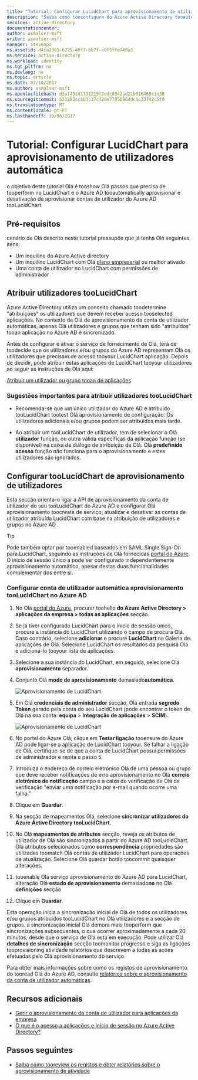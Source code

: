 ```yaml
---
title: "Tutorial: Configurar LucidChart para aprovisionamento de utilizadores automática no Azure Active Directory | Microsoft Docs"
description: "Saiba como tooconfigure do Azure Active Directory tooautomatically aprovisionar e aprovisionar desativação do utilizador contas tooLucidChart."
services: active-directory
documentationcenter: 
author: asmalser-msft
writer: asmalser-msft
manager: stevenpo
ms.assetid: d4ca2365-6729-48f7-bb7f-c0f5ffe740a3
ms.service: active-directory
ms.workload: identity
ms.tgt_pltfrm: na
ms.devlang: na
ms.topic: article
ms.date: 07/14/2017
ms.author: asmalser-msft
ms.openlocfilehash: d3af45141731215f2edc8942ad21b016468c1e38
ms.sourcegitcommit: 523283cc1b3c37c428e77850964dc1c33742c5f0
ms.translationtype: MT
ms.contentlocale: pt-PT
ms.lasthandoff: 10/06/2017
---
```

# <a name="tutorial-configuring-lucidchart-for-automatic-user-provisioning"></a>Tutorial: Configurar LucidChart para aprovisionamento de utilizadores automática


o objetivo deste tutorial Olá é tooshow Olá passos que precisa de tooperform no LucidChart e o Azure AD tooautomatically aprovisionar e desativação de aprovisionar contas de utilizador do Azure AD tooLucidChart. 

## <a name="prerequisites"></a>Pré-requisitos

cenário de Olá descrito neste tutorial pressupõe que já tenha Olá seguintes itens:

*   Um inquilino do Azure Active directory
*   Um inquilino LucidChart com Olá [plano empresarial](https://www.lucidchart.com/user/117598685#/subscriptionLevel) ou melhor ativado 
*   Uma conta de utilizador no LucidChart com permissões de administrador 

## <a name="assigning-users-toolucidchart"></a>Atribuir utilizadores tooLucidChart

Azure Active Directory utiliza um conceito chamado toodetermine "atribuições" os utilizadores que devem receber acesso tooselected aplicações. No contexto de Olá de aprovisionamento da conta de utilizador automáticas, apenas Olá utilizadores e grupos que tenham sido "atribuídos" tooan aplicação no Azure AD é sincronizado. 

Antes de configurar e ativar o serviço de fornecimento de Olá, terá de toodecide que os utilizadores e/ou grupos do Azure AD representam Olá os utilizadores que precisam de acesso tooyour LucidChart aplicação. Depois de decidir, pode atribuir estas aplicações de LucidChart tooyour utilizadores ao seguir as instruções de Olá aqui:

[Atribuir um utilizador ou grupo tooan de aplicações](active-directory-coreapps-assign-user-azure-portal.md)

### <a name="important-tips-for-assigning-users-toolucidchart"></a>Sugestões importantes para atribuir utilizadores tooLucidChart

*   Recomenda-se que um único utilizador do Azure AD é atribuído tooLucidChart tootest Olá aprovisionamento de configuração. Os utilizadores adicionais e/ou grupos podem ser atribuídos mais tarde.

*   Ao atribuir um tooLucidChart de utilizador, tem de selecionar o Olá **utilizador** função, ou outra válida específicas da aplicação função (se disponível) na caixa de diálogo de atribuição de Olá. Olá **predefinido acesso** função não funciona para o aprovisionamento e estes utilizadores são ignorados.


## <a name="configuring-user-provisioning-toolucidchart"></a>Configurar tooLucidChart de aprovisionamento de utilizadores 

Esta secção orienta-o ligar a API de aprovisionamento da conta de utilizador do seu tooLucidChart do Azure AD e configurar Olá aprovisionamento toocreate de serviço, atualizar e desativar as contas de utilizador atribuída LucidChart com base na atribuição de utilizadores e grupos no Azure AD .

> [!TIP]
> Pode também optar por tooenabled baseados em SAML Single Sign-On para LucidChart, seguindo as instruções de Olá fornecidas [portal do Azure](https://portal.azure.com). O início de sessão único a pode ser configurado independentemente aprovisionamento automático, apesar destas duas funcionalidades complementar dos entre si.


### <a name="configure-automatic-user-account-provisioning-toolucidchart-in-azure-ad"></a>Configurar conta de utilizador automática aprovisionamento tooLucidChart no Azure AD


1. No Olá [portal do Azure](https://portal.azure.com), procurar toohello **do Azure Active Directory > aplicações da empresa > todas as aplicações** secção.

2. Se já tiver configurado LucidChart para o início de sessão único, procure a instância do LucidChart utilizando o campo de procura Olá. Caso contrário, selecione **adicionar** e procure **LucidChart** na Galeria de aplicações de Olá. Selecione LucidChart os resultados da pesquisa Olá e adicioná-lo tooyour lista de aplicações.

3. Selecione a sua instância do LucidChart, em seguida, selecione Olá **aprovisionamento** separador.

4. Conjunto Olá **modo de aprovisionamento** demasiado**automática**.

    ![Aprovisionamento de LucidChart](./media/active-directory-saas-lucidchart-provisioning-tutorial/LucidChart1.png)

5. Em Olá **credenciais de administrador** secção, Olá entrada **segredo Token** gerado pela conta do seu LucidChart (pode encontrar o token de Olá na sua conta: **equipa**  >  **Integração de aplicações** > **SCIM**). 

    ![Aprovisionamento de LucidChart](./media/active-directory-saas-lucidchart-provisioning-tutorial/LucidChart2.png)

6. No portal do Azure Olá, clique em **Testar ligação** tooensure do Azure AD pode ligar-se a aplicação de LucidChart tooyour. Se falhar a ligação de Olá, certifique-se de que a conta de LucidChart possui permissões de administrador e repita o passo 5.

7. Introduza o endereço de correio eletrónico Olá de uma pessoa ou grupo que deve receber notificações de erro aprovisionamento no Olá **correio eletrónico de notificação** campo e a caixa de verificação de Olá de verificação "enviar uma notificação por e-mail quando ocorre uma falha."

8. Clique em **Guardar**. 

9. Na secção de mapeamentos Olá, selecione **sincronizar utilizadores do Azure Active Directory tooLucidChart**.

10. No Olá **mapeamentos de atributos** secção, reveja os atributos de utilizador de Olá são sincronizados a partir do Azure AD tooLucidChart. Olá atributos selecionados como **correspondência** propriedades são utilizadas toomatch Olá contas de utilizador LucidChart para operações de atualização. Selecione Olá guardar botão toocommit quaisquer alterações.

11. tooenable Olá serviço aprovisionamento do Azure AD para LucidChart, alteração Olá **estado de aprovisionamento** demasiado**no** no Olá **definições** secção

12. Clique em **Guardar**. 

Esta operação inicia a sincronização inicial de Olá de todos os utilizadores e/ou grupos atribuídos tooLucidChart no Olá utilizadores e a secção de grupos. a sincronização inicial Olá demora mais tooperform que sincronizações subsequentes, o que ocorrer aproximadamente a cada 20 minutos, desde que o serviço de Olá está em execução. Pode utilizar Olá **detalhes de sincronização** secção toomonitor progresso e siga as ligações tooprovisioning atividade relatórios que descrevem a todas as ações efetuadas pelo Olá aprovisionamento do serviço.

Para obter mais informações sobre como os registos de aprovisionamento do tooread Olá do Azure AD, consulte [relatórios sobre o aprovisionamento da conta de utilizador automáticas](https://docs.microsoft.com/en-us/azure/active-directory/active-directory-saas-provisioning-reporting).


## <a name="additional-resources"></a>Recursos adicionais

* [Gerir o aprovisionamento da conta de utilizador para aplicações da empresa](active-directory-enterprise-apps-manage-provisioning.md)
* [O que é o acesso a aplicações e início de sessão no Azure Active Directory?](active-directory-appssoaccess-whatis.md)

## <a name="next-steps"></a>Passos seguintes

* [Saiba como tooreview os registos e obter relatórios sobre o aprovisionamento de atividade](active-directory-saas-provisioning-reporting.md)
